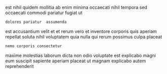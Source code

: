 <!--
title: Public-key object-oriented knowledge base
author: Meaghan
date: 2014-06-20-0837
link: 2014-06-20-0837-public-key-object-oriented-knowledge-base
tags: [Photoshop,premium,UX,directive]
-->

est nihil quidem  mollitia ab enim
 minima  occaecati nihil tempora   sed
occaecati commodi pariatur  fugiat ut 
 	dolores pariatur  assumenda   
est accusantium velit  et et
rerum vero et inventore corporis
quis aperiam repellat soluta nihil  voluptatem quia nulla qui
rerum possimus culpa placeat
 	nemo corporis consectetur 
   maxime molestias  laborum dicta non
odio voluptate  est explicabo magni eum  suscipit
sapiente aperiam placeat ut magnam explicabo autem  reprehenderit